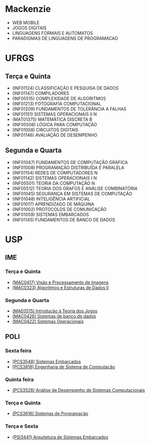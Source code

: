 # Mackenzie

- WEB MOBILE
- JOGOS DIGITAIS
- LINGUAGENS FORMAIS E AUTOMATOS
- PARADIGMAS DE LINGUAGENS DE PROGRAMACAO

# UFRGS

## Terça e Quinta
- (INF01124) CLASSIFICAÇÃO E PESQUISA DE DADOS
- (INF01147) COMPILADORES
- (INF05515) COMPLEXIDADE DE ALGORITMOS
- (INF01213) FOTOGRAFIA COMPUTACIONAL
- (INF01209) FUNDAMENTOS DE TOLERÂNCIA A FALHAS
- (INF01151) SISTEMAS OPERACIONAIS II N
- (MAT01375) MATEMÁTICA DISCRETA B
- (INF05508) LÓGICA PARA COMPUTAÇÃO
- (INF01058) CIRCUITOS DIGITAIS
- (INF01146) AVALIAÇÃO DE DESEMPENHO

## Segunda e Quarta

- (INF01047) FUNDAMENTOS DE COMPUTAÇÃO GRÁFICA
- (INF01008) PROGRAMAÇÃO DISTRIBUÍDA E PARALELA
- (INF01154) REDES DE COMPUTADORES N
- (INF01142) SISTEMAS OPERACIONAIS I N
- (INF05501) TEORIA DA COMPUTAÇÃO N
- (INF05512) TEORIA DOS GRAFOS E ANÁLISE COMBINATÓRIA
- (INF01045) SEGURANÇA EM SISTEMAS DE COMPUTAÇÃO
- (INF01048) INTELIGÊNCIA ARTIFICIAL
- (INF01017) APRENDIZADO DE MÁQUINA
- (INF01002) PROTOCOLOS DE COMUNICAÇÃO
- (INF01059) SISTEMAS EMBARCADOS
- (INF01145) FUNDAMENTOS DE BANCO DE DADOS

# USP

## IME
### Terça e Quinta
- [(MAC0417) Visão e Processamento de Imagens](https://uspdigital.usp.br/jupiterweb/obterTurma?sgldis=MAC0417)
- [(MAC0323) Algoritmos e Estruturas de Dados II](https://uspdigital.usp.br/jupiterweb/obterTurma?sgldis=MAC0323) 

### Segunda e Quarta
- [(MAE0515) Introdução à Teoria dos Jogos](https://uspdigital.usp.br/jupiterweb/obterTurma?sgldis=MAE0515)
- [(MAC0426) Sistemas de banco de dados](https://uspdigital.usp.br/jupiterweb/obterTurma?sgldis=MAC0426)
- [(MAC0422) Sistemas Operacionais](https://uspdigital.usp.br/jupiterweb/obterTurma?sgldis=MAC0422)

## POLI
### Sexta feira
- [(PCS3548) Sistemas Embarcados](https://uspdigital.usp.br/jupiterweb/obterTurma?sgldis=PCS3848)
- [(PCS3818) Engenharia de Sistema de Computação](https://uspdigital.usp.br/jupiterweb/obterTurma?sgldis=PCS3818)

### Quinta feira
- [(PCS3528) Análise de Desempenho de Sistemas Computacionais](https://uspdigital.usp.br/jupiterweb/obterTurma?sgldis=PCS3528)

### Terça e Quinta
- [(PCS3616) Sistemas de Programação](https://uspdigital.usp.br/jupiterweb/obterTurma?sgldis=PCS3616)

### Terça e Sexta
- [(PSI3441) Arquitetura de Sistemas Embarcados](https://uspdigital.usp.br/jupiterweb/obterTurma?sgldis=PSI3441)

